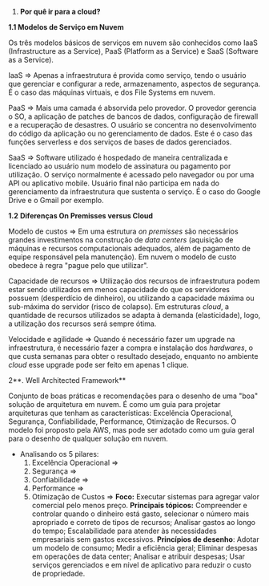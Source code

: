 1. **Por quê ir para a cloud?**

**1.1 Modelos de Serviço em Nuvem**

Os três modelos básicos de serviços em nuvem são conhecidos como IaaS (Infrastructure as a Service), PaaS (Platform as a Service) e SaaS (Software as a Service).

IaaS ⇒ Apenas a infraestrutura é provida como serviço, tendo o usuário que gerenciar e configurar a rede, armazenamento, aspectos de segurança. É o caso das máquinas virtuais, e dos File Systems em nuvem.

PaaS ⇒ Mais uma camada é absorvida pelo provedor. O provedor gerencia o SO, a aplicação de patches de bancos de dados, configuração de firewall e a recuperação de desastres. O usuário se concentra no desenvolvimento do código da aplicação ou no gerenciamento de dados. Este é o caso das funções serverless e dos serviços de bases de dados gerenciados.

SaaS ⇒ Software utilizado é hospedado de maneira centralizada e licenciado ao usuário num modelo de assinatura ou pagamento por utilização. O serviço normalmente é acessado pelo navegador ou por uma API ou aplicativo mobile. Usuário final não participa em nada do gerenciamento da infraestrutura que sustenta o serviço. É o caso do Google Drive e o Gmail por exemplo.

**1.2** **Diferenças On Premisses versus Cloud**

Modelo de custos ⇒ Em uma estrutura *on premisses* são necessários grandes investimentos na construção de *data centers* (aquisição de máquinas e recursos computacionais adequados, além de pagamento de equipe responsável pela manutenção). Em nuvem o modelo de custo obedece à regra "pague pelo que utilizar".

Capacidade de recursos ⇒ Utilização dos recursos de infraestrutura podem estar sendo utilizados em menos capacidade do que os servidores possuem (desperdício de dinheiro), ou utilizando a capacidade máxima ou sub-máxima do servidor (risco de colapso). Em estruturas *cloud*, a quantidade de recursos utilizados se adapta à demanda (elasticidade), logo, a utilização dos recursos será sempre ótima.


Velocidade e agilidade ⇒ Quando é necessário fazer um upgrade na infraestrutura, é necessário fazer a compra e instalação dos *hardwares*, o que custa semanas para obter o resultado desejado, enquanto no ambiente *cloud* esse upgrade pode ser feito em apenas 1 clique.

2**. Well Architected Framework**


Conjunto de boas práticas e recomendações para o desenho de uma "boa" solução de arquitetura em nuvem. É como um guia para projetar arquiteturas que tenham as características: Excelência Operacional, Segurança, Confiabilidade, Performance, Otimização de Recursos. O modelo foi proposto pela AWS, mas pode ser adotado como um guia geral para o desenho de qualquer solução em nuvem.

- Analisando os 5 pilares:
    1. Excelência Operacional ⇒ 
    2. Segurança ⇒ 
    3. Confiabilidade ⇒ 
    4. Performance ⇒ 
    5. Otimização de Custos ⇒ **Foco:** Executar sistemas para agregar valor comercial pelo menos preço. **Principais tópicos:** Compreender e controlar quando o dinheiro está gasto, selecionar o número mais apropriado e correto de tipos de recursos; Analisar gastos ao longo do tempo; Escalabilidade para atender às necessidades empresariais sem gastos excessivos. **Princípios de desenho**: Adotar um modelo de consumo; Medir a eficiência geral; Eliminar despesas em operações de data center; Analisar e atribuir despesas; Usar serviços gerenciados e em nível de aplicativo para reduzir o custo de propriedade.
